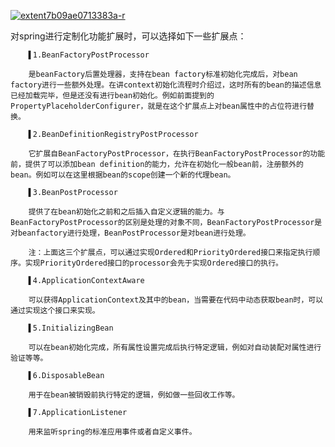 



<a href="https://ibb.co/Fnh7qSC"><img src="https://i.ibb.co/R7gH4xd/extent7b09ae0713383a-r.jpg" alt="extent7b09ae0713383a-r" border="0"></a>


对spring进行定制化功能扩展时，可以选择如下一些扩展点：

        ▌1.BeanFactoryPostProcessor

        是beanFactory后置处理器，支持在bean factory标准初始化完成后，对bean factory进行一些额外处理。在讲context初始化流程时介绍过，这时所有的bean的描述信息已经加载完毕，但是还没有进行bean初始化。例如前面提到的PropertyPlaceholderConfigurer，就是在这个扩展点上对bean属性中的占位符进行替换。

        ▌2.BeanDefinitionRegistryPostProcessor

        它扩展自BeanFactoryPostProcessor，在执行BeanFactoryPostProcessor的功能前，提供了可以添加bean definition的能力，允许在初始化一般bean前，注册额外的bean。例如可以在这里根据bean的scope创建一个新的代理bean。

        ▌3.BeanPostProcessor

        提供了在bean初始化之前和之后插入自定义逻辑的能力。与BeanFactoryPostProcessor的区别是处理的对象不同，BeanFactoryPostProcessor是对beanfactory进行处理，BeanPostProcessor是对bean进行处理。

        注：上面这三个扩展点，可以通过实现Ordered和PriorityOrdered接口来指定执行顺序。实现PriorityOrdered接口的processor会先于实现Ordered接口的执行。

        ▌4.ApplicationContextAware

        可以获得ApplicationContext及其中的bean，当需要在代码中动态获取bean时，可以通过实现这个接口来实现。

        ▌5.InitializingBean

        可以在bean初始化完成，所有属性设置完成后执行特定逻辑，例如对自动装配对属性进行验证等等。

        ▌6.DisposableBean

        用于在bean被销毁前执行特定的逻辑，例如做一些回收工作等。

        ▌7.ApplicationListener

        用来监听spring的标准应用事件或者自定义事件。
